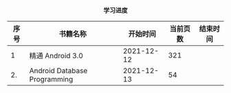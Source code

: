 <center><b>学习进度</b></center>

| 序号 | 书籍名称                     | 开始时间   | 当前页数 | 结束时间 |
| ---- | ---------------------------- | ---------- | -------- | -------- |
| 1    | 精通 Android 3.0             | 2021-12-12 | 321      |          |
| 2.   | Android Database Programming | 2021-12-13 | 54       |          |

